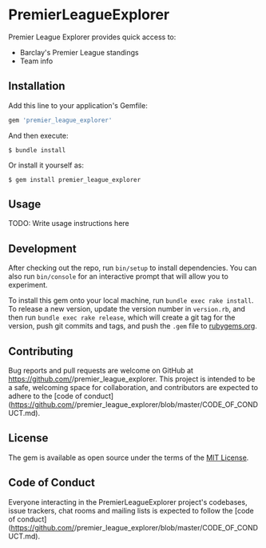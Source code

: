 # PremierLeagueExplorer

Premier League Explorer provides quick access to:
- Barclay's Premier League standings
- Team info

## Installation

Add this line to your application's Gemfile:

```ruby
gem 'premier_league_explorer'
```

And then execute:

    $ bundle install

Or install it yourself as:

    $ gem install premier_league_explorer

## Usage

TODO: Write usage instructions here

## Development

After checking out the repo, run `bin/setup` to install dependencies. You can also run `bin/console` for an interactive prompt that will allow you to experiment.

To install this gem onto your local machine, run `bundle exec rake install`. To release a new version, update the version number in `version.rb`, and then run `bundle exec rake release`, which will create a git tag for the version, push git commits and tags, and push the `.gem` file to [rubygems.org](https://rubygems.org).

## Contributing

Bug reports and pull requests are welcome on GitHub at https://github.com/<github username>/premier_league_explorer. This project is intended to be a safe, welcoming space for collaboration, and contributors are expected to adhere to the [code of conduct](https://github.com/<github username>/premier_league_explorer/blob/master/CODE_OF_CONDUCT.md).


## License

The gem is available as open source under the terms of the [MIT License](https://opensource.org/licenses/MIT).

## Code of Conduct

Everyone interacting in the PremierLeagueExplorer project's codebases, issue trackers, chat rooms and mailing lists is expected to follow the [code of conduct](https://github.com/<github username>/premier_league_explorer/blob/master/CODE_OF_CONDUCT.md).
